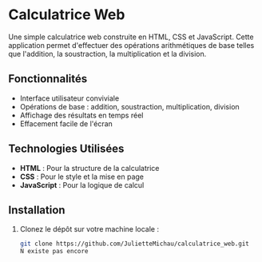 # Calculatrice Web

Une simple calculatrice web construite en HTML, CSS et JavaScript. Cette application permet d'effectuer des opérations arithmétiques de base telles que l'addition, la soustraction, la multiplication et la division.

## Fonctionnalités

- Interface utilisateur conviviale
- Opérations de base : addition, soustraction, multiplication, division
- Affichage des résultats en temps réel
- Effacement facile de l'écran

## Technologies Utilisées

- **HTML** : Pour la structure de la calculatrice
- **CSS** : Pour le style et la mise en page
- **JavaScript** : Pour la logique de calcul

## Installation

1. Clonez le dépôt sur votre machine locale :
   ```bash
   git clone https://github.com/JulietteMichau/calculatrice_web.git
   N existe pas encore